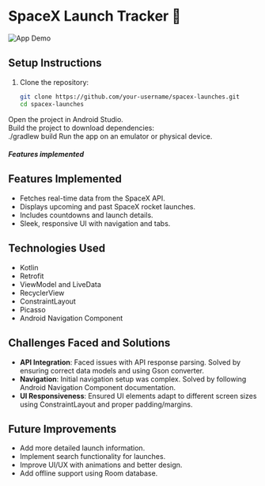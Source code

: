 # SpaceX Launch Tracker 🚀  

![App Demo](https://media2.giphy.com/media/v1.Y2lkPTc5MGI3NjExajJuY25kbGp6NXZyb3d2cTUweDU0NTRlNW53c3Z6cXdiOHljZTY0OCZlcD12MV9pbnRlcm5hbF9naWZfYnlfaWQmY3Q9Zw/1WYdTVlHUgclTnUvvH/giphy.gif) 

## Setup Instructions

1. Clone the repository:
   ```bash
   git clone https://github.com/your-username/spacex-launches.git
   cd spacex-launches

Open the project in Android Studio.  
Build the project to download dependencies:  
./gradlew build
Run the app on an emulator or physical device.

##### Features implemented

## Features Implemented

- Fetches real-time data from the SpaceX API.
- Displays upcoming and past SpaceX rocket launches.
- Includes countdowns and launch details.
- Sleek, responsive UI with navigation and tabs.

## Technologies Used

- Kotlin
- Retrofit
- ViewModel and LiveData
- RecyclerView
- ConstraintLayout
- Picasso
- Android Navigation Component

## Challenges Faced and Solutions

- **API Integration**: Faced issues with API response parsing. Solved by ensuring correct data models and using Gson converter.
- **Navigation**: Initial navigation setup was complex. Solved by following Android Navigation Component documentation.
- **UI Responsiveness**: Ensured UI elements adapt to different screen sizes using ConstraintLayout and proper padding/margins.

## Future Improvements

- Add more detailed launch information.
- Implement search functionality for launches.
- Improve UI/UX with animations and better design.
- Add offline support using Room database.
